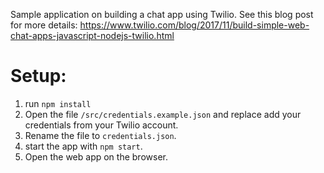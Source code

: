 Sample application on building a chat app using Twilio. See this blog post for more details: https://www.twilio.com/blog/2017/11/build-simple-web-chat-apps-javascript-nodejs-twilio.html

# Setup:
1. run `npm install`
2. Open the file `/src/credentials.example.json` and replace add your credentials from your Twilio account.
3. Rename the file to `credentials.json`.
4. start the app with `npm start`.
5. Open the web app on the browser.
